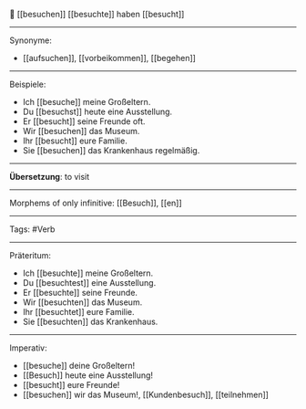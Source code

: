 🧳 [[besuchen]]
[[besuchte]]
haben [[besucht]]

---

Synonyme:

- [[aufsuchen]], [[vorbeikommen]], [[begehen]]

---

Beispiele:

- Ich [[besuche]] meine Großeltern.
- Du [[besuchst]] heute eine Ausstellung.
- Er [[besucht]] seine Freunde oft.
- Wir [[besuchen]] das Museum.
- Ihr [[besucht]] eure Familie.
- Sie [[besuchen]] das Krankenhaus regelmäßig.

---

**Übersetzung**: to visit

---

Morphems of only infinitive:
[[Besuch]], [[en]]

---

Tags:
#Verb

---

Präteritum:

- Ich [[besuchte]] meine Großeltern.
- Du [[besuchtest]] eine Ausstellung.
- Er [[besuchte]] seine Freunde.
- Wir [[besuchten]] das Museum.
- Ihr [[besuchtet]] eure Familie.
- Sie [[besuchten]] das Krankenhaus.

---

Imperativ:

- [[besuche]] deine Großeltern!
- [[Besuch]] heute eine Ausstellung!
- [[besucht]] eure Freunde!
- [[besuchen]] wir das Museum!, [[Kundenbesuch]], [[teilnehmen]]
